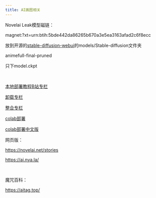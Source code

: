 ```yaml
---
title: AI画图相关
---
```


Novelai Leak模型磁链：

magnet:?xt=urn:btih:5bde442da86265b670a3e5ea3163afad2c6f8ecc

放到开源的[stable-diffusion-webui](https://github.com/AUTOMATIC1111/stable-diffusion-webui)的models/Stable-diffusion文件夹

animefull-final-pruned

只下model.ckpt

​    

[本地部署教程B站专栏](https://www.bilibili.com/read/cv18292916)

[卸载专栏](https://www.bilibili.com/read/cv19018316)

[整合专栏](https://www.bilibili.com/read/cv18996990)

[colab部署](https://colab.research.google.com/drive/1zuK0u8UW8IKMEvVNz7lU34Qph_gS14XD#scrollTo=OHCtG9MT0jLq)

[colab部署中文版](https://colab.research.google.com/drive/1jr2hwih87DSqixyNM_fmg5qWidUArCQP?usp=sharing)

网页版：

https://novelai.net/stories

https://ai.nya.la/

​    

魔咒百科：

https://aitag.top/